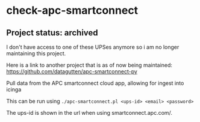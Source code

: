 # check-apc-smartconnect

## Project status: archived
I don't have access to one of these UPSes anymore so i am no longer maintaining this project.

Here is a link to another project that is as of now being maintained:
https://github.com/datagutten/apc-smartconnect-py


Pull data from the APC smartconnect cloud app, allowing for ingest into icinga

This can be run using `./apc-smartconnect.pl <ups-id> <email> <password>`

The ups-id is shown in the url when using smartconnect.apc.com/.

